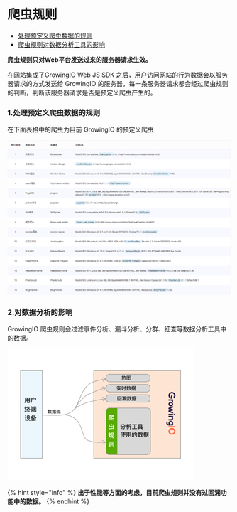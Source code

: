 # 爬虫规则

* [处理预定义爬虫数据的规则](bot-rule.md#1)
* [爬虫规则对数据分析工具的影响](bot-rule.md#2)

**爬虫规则只对Web平台发送过来的服务器请求生效。**

在网站集成了GrowingIO Web JS SDK 之后，用户访问网站的行为数据会以服务器请求的方式发送给 GrowingIO 的服务器，每一条服务器请求都会经过爬虫规则的判断，判断该服务器请求是否是预定义爬虫产生的。

### 1.处理预定义爬虫数据的规则 <a id="1"></a>

在下面表格中的爬虫为目前 GrowingIO 的预定义爬虫

![](../.gitbook/assets/image%20%28263%29.png)

### 2.对数据分析的影响 <a id="2"></a>

GrowingIO 爬虫规则会过滤事件分析、漏斗分析、分群、细查等数据分析工具中的数据。

![](../.gitbook/assets/pa-chong-gui-ze-sheng-xiao-tu.png)

{% hint style="info" %}
**出于性能等方面的考虑，目前爬虫规则并没有过回溯功能中的数据。**
{% endhint %}

